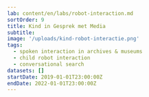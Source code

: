 ```yaml
---
lab: content/en/labs/robot-interaction.md
sortOrder: 9
title: Kind in Gesprek met Media
subtitle:
image: '/uploads/kind-robot-interactie.png'
tags:
  - spoken interaction in archives & museums
  - child robot interaction
  - conversational search
datasets: []
startDate: 2019-01-01T23:00:00Z
endDate: 2022-01-01T23:00:00Z
---
```


